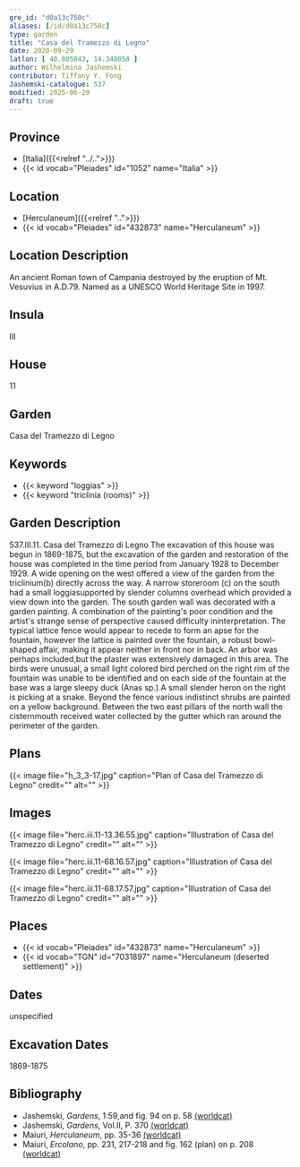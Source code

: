 ```yaml
---
gre_id: "d0a13c750c"
aliases: [/id/d0a13c750c]
type: garden
title: "Casa del Tramezzo di Legno"
date: 2020-09-29
latlon: [ 40.805843, 14.348058 ]
author: Wilhelmina Jashemski
contributor: Tiffany Y. Fong
Jashemski-catalogue: 537
modified: 2025-06-29
draft: true
---
```


## Province

- [Italia]({{<relref "../..">}})
- {{< id vocab="Pleiades" id="1052" name="Italia" >}}

## Location

- [Herculaneum]({{<relref "..">}})
- {{< id vocab="Pleiades" id="432873" name="Herculaneum" >}}

## Location Description

An ancient Roman town of Campania destroyed by the eruption of Mt. Vesuvius in A.D.79. Named as a UNESCO World Heritage Site in 1997.

## Insula

III

## House

11

## Garden

Casa del Tramezzo di Legno

## Keywords

- {{< keyword "loggias" >}}
- {{< keyword "triclinia (rooms)" >}}

## Garden Description

537.III.11.
Casa del Tramezzo di Legno
The excavation of this house was begun in 1869-1875, but the excavation of the garden and restoration of the house was completed in the time period from January 1928 to December 1929. A wide opening on the west offered a view of the garden from the triclinium(b) directly across the way. A narrow storeroom (c) on the south had a small loggiasupported by slender columns overhead which provided a view down into the garden. The south garden wall was decorated with a garden painting. A combination of the painting's poor condition and the artist's strange sense of perspective caused difficulty ininterpretation. The typical lattice fence would appear to recede to form an apse for the fountain, however the lattice is painted over the fountain, a robust bowl-shaped affair, making it appear neither in front nor in back. An arbor was perhaps included,but the plaster was extensively damaged in this area. The birds were unusual, a small light colored bird perched on the right rim of the fountain was unable to be identified and on each side of the fountain at the base was a large sleepy duck (Anas sp.).A small slender heron on the right is picking at a snake. Beyond the fence various indistinct shrubs are painted on a yellow background. Between the two east pillars of the north wall the cisternmouth received water collected by the gutter which ran around the perimeter of the garden.

<!-- ## Maps -->

## Plans

{{< image file="h_3_3-17.jpg" caption="Plan of Casa del Tramezzo di Legno" credit="" alt="" >}}

## Images

{{< image file="herc.iii.11-13.36.55.jpg" caption="Illustration of Casa del Tramezzo di Legno" credit="" alt="" >}}

{{< image file="herc.iii.11-68.16.57.jpg" caption="Illustration of Casa del Tramezzo di Legno" credit="" alt="" >}}

{{< image file="herc.iii.11-68.17.57.jpg" caption="Illustration of Casa del Tramezzo di Legno" credit="" alt="" >}}

## Places

- {{< id vocab="Pleiades" id="432873" name="Herculaneum" >}}
- {{< id vocab="TGN" id="7031897" name="Herculaneum (deserted settlement)" >}}

## Dates

unspecified

## Excavation Dates

1869-1875

## Bibliography

- Jashemski, *Gardens*, 1:59,and fig. 94 on p. 58 [(worldcat)](https://search.worldcat.org/title/1029851777)
- Jashemski, *Gardens*, Vol.II, P. 370 [(worldcat)](https://search.worldcat.org/title/1029851777)
- Maiuri, *Herculaneum*, pp. 35-36 [(worldcat)](https://search.worldcat.org/title/1107784297)
- Maiuri, *Ercolano*, pp. 231, 217-218 and fig. 162 (plan) on p. 208  [(worldcat)](https://search.worldcat.org/title/490581395)

